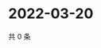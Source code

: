 # 2022-03-20

共 0 条

<!-- BEGIN WEIBO -->
<!-- 最后更新时间 Sun Mar 20 2022 19:13:31 GMT+0800 (China Standard Time) -->

<!-- END WEIBO -->
